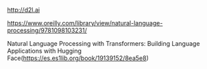 
http://d2l.ai

https://www.oreilly.com/library/view/natural-language-processing/9781098103231/

Natural Language Processing with Transformers: Building Language Applications with Hugging Face(https://es.es1lib.org/book/19139152/8ea5e8)